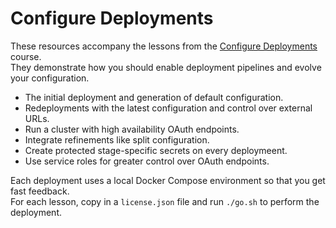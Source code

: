 # Configure Deployments

These resources accompany the lessons from the [Configure Deployments](https://curity.io/training/configure-deployments) course.\
They demonstrate how you should enable deployment pipelines and evolve your configuration.

- The initial deployment and generation of default configuration.
- Redeployments with the latest configuration and control over external URLs.
- Run a cluster with high availability OAuth endpoints.
- Integrate refinements like split configuration.
- Create protected stage-specific secrets on every deploymeent.
- Use service roles for greater control over OAuth endpoints.

Each deployment uses a local Docker Compose environment so that you get fast feedback.\
For each lesson, copy in a `license.json` file and run `./go.sh` to perform the deployment.
